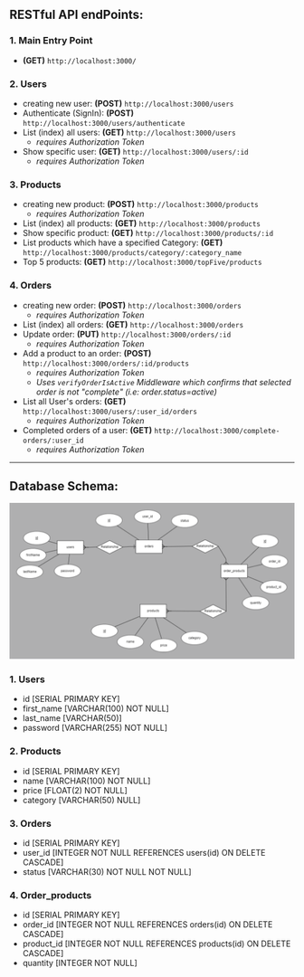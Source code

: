 
## RESTful API endPoints:
### 1. Main Entry Point
* **(GET)** `http://localhost:3000/`
### 2. Users
* creating new user: **(POST)** `http://localhost:3000/users`
* Authenticate (SignIn): **(POST)** `http://localhost:3000/users/authenticate`
* List (index) all users: **(GET)** `http://localhost:3000/users`
  - *requires Authorization Token*
* Show specific user: **(GET)** `http://localhost:3000/users/:id`
  - *requires Authorization Token*
### 3. Products
* creating new product: **(POST)** `http://localhost:3000/products`
  - *requires Authorization Token*
* List (index) all products: **(GET)** `http://localhost:3000/products`
* Show specific product: **(GET)** `http://localhost:3000/products/:id`
* List products which have a specified Category: **(GET)** `http://localhost:3000/products/category/:category_name`
* Top 5 products: **(GET)** `http://localhost:3000/topFive/products`
### 4. Orders
* creating new order: **(POST)** `http://localhost:3000/orders`
  - *requires Authorization Token*
* List (index) all orders: **(GET)** `http://localhost:3000/orders`
* Update order: **(PUT)** `http://localhost:3000/orders/:id`
  - *requires Authorization Token*
* Add a product to an order: **(POST)** `http://localhost:3000/orders/:id/products`
  - *requires Authorization Token*
  - *Uses `verifyOrderIsActive` Middleware which confirms that selected order is not "complete" (i.e: order.status=active)*
* List all User's orders: **(GET)** `http://localhost:3000/users/:user_id/orders`
  - *requires Authorization Token*
* Completed orders of a user: **(GET)** `http://localhost:3000/complete-orders/:user_id`
  - *requires Authorization Token*
---
## Database Schema:
![Database Schema](DB_schema.png)
### 1. Users
  * id [SERIAL PRIMARY KEY]
  * first_name [VARCHAR(100) NOT NULL]
  * last_name [VARCHAR(50)]
  * password [VARCHAR(255) NOT NULL]
### 2. Products
  * id [SERIAL PRIMARY KEY]
  * name [VARCHAR(100) NOT NULL]
  * price [FLOAT(2) NOT NULL]
  * category [VARCHAR(50) NULL]
### 3. Orders
  * id [SERIAL PRIMARY KEY]
  * user_id [INTEGER NOT NULL REFERENCES users(id) ON DELETE CASCADE]
  * status [VARCHAR(30) NOT NULL NOT NULL]
### 4. Order_products
  * id [SERIAL PRIMARY KEY]
  * order_id [INTEGER NOT NULL REFERENCES orders(id) ON DELETE CASCADE]
  * product_id [INTEGER NOT NULL REFERENCES products(id) ON DELETE CASCADE]
  * quantity [INTEGER NOT NULL]
